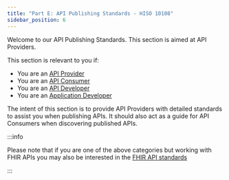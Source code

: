 ```yaml
---
title: "Part E: API Publishing Standards - HISO 10108"
sidebar_position: 6
---
```


Welcome to our API Publishing Standards. This section is aimed at API Providers.

This section is relevant to you if:

- You are an [API Provider](/api-concepts/ComponentDefinitions#api-provider)
- You are an [API Consumer](/api-concepts/ComponentDefinitions#api-consumer)
- You are an [API Developer](/api-concepts/ComponentDefinitions#api-developers)
- You are an [Application Developer](/api-concepts/ComponentDefinitions#application-developers)

The intent of this section is to provide API Providers with detailed standards to assist you when publishing APIs. It should also act as a guide for API Consumers when discovering published APIs.

:::info

Please note that if you are one of the above categories but working with FHIR APIs you may also be interested in the [FHIR API standards](/fhir-api-standard)

:::